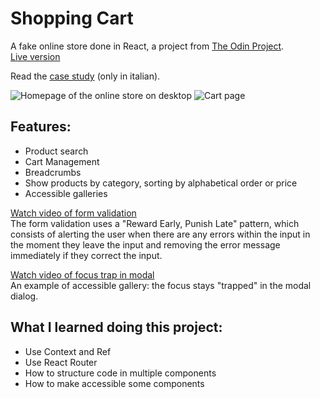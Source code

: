 # Shopping Cart
A fake online store done in React, a project from [The Odin Project](https://www.theodinproject.com/lessons/node-path-javascript-shopping-cart).  
[Live version](https://federicaercole.github.io/shopping-cart/)

Read the [case study](https://federicaercole.com/shop/) (only in italian).

![Homepage of the online store on desktop](https://federicaercole.com/images/shop/shop-1-big.webp)
![Cart page](https://federicaercole.com/images/shop/shop-4-big.webp)

## Features:
- Product search
- Cart Management
- Breadcrumbs
- Show products by category, sorting by alphabetical order or price
- Accessible galleries

[Watch video of form validation](https://federicaercole.com/images/shop/validation.mp4)  
The form validation uses a "Reward Early, Punish Late" pattern, which consists of alerting the user when there are any errors within the input in the moment they leave the input and removing the error message immediately if they correct the input.

[Watch video of focus trap in modal](https://federicaercole.com/images/shop/focus-trap.mp4)  
An example of accessible gallery: the focus stays "trapped" in the modal dialog.

## What I learned doing this project:
- Use Context and Ref
- Use React Router
- How to structure code in multiple components
- How to make accessible some components
